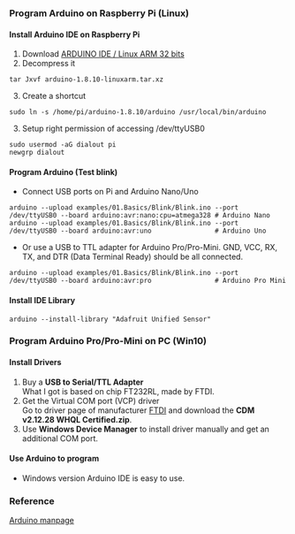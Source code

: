 ### Program Arduino on Raspberry Pi (Linux)
#### Install Arduino IDE on Raspberry Pi
1. Download [ARDUINO IDE / Linux ARM 32 bits](https://www.arduino.cc/en/Main/Software)
2. Decompress it
```shell
tar Jxvf arduino-1.8.10-linuxarm.tar.xz
```
3. Create a shortcut
```shell
sudo ln -s /home/pi/arduino-1.8.10/arduino /usr/local/bin/arduino
```
3. Setup right permission of accessing /dev/ttyUSB0
```shell 
sudo usermod -aG dialout pi 
newgrp dialout
```
#### Program Arduino (Test blink) 
* Connect USB ports on Pi and Arduino Nano/Uno
```shell
arduino --upload examples/01.Basics/Blink/Blink.ino --port /dev/ttyUSB0 --board arduino:avr:nano:cpu=atmega328 # Arduino Nano 
arduino --upload examples/01.Basics/Blink/Blink.ino --port /dev/ttyUSB0 --board arduino:avr:uno                # Arduino Uno
```
* Or use a USB to TTL adapter for Arduino Pro/Pro-Mini. GND, VCC, RX, TX, and DTR (Data Terminal Ready) should be all connected. 
```shell 
arduino --upload examples/01.Basics/Blink/Blink.ino --port /dev/ttyUSB0 --board arduino:avr:pro                # Arduino Pro Mini
``` 
#### Install IDE Library
```shell
arduino --install-library "Adafruit Unified Sensor"
```
### Program Arduino Pro/Pro-Mini on PC (Win10)
#### Install Drivers
1. Buy a <b>USB to Serial/TTL Adapter</b><br/>
What I got is based on chip FT232RL, made by FTDI.
2. Get the Virtual COM port (VCP) driver<br/>
Go to driver page of manufacturer [FTDI](https://www.ftdichip.com/Drivers/VCP.htm) and download the <b>CDM v2.12.28 WHQL Certified.zip</b>.
3. Use <b>Windows Device Manager</b> to install driver manually and get an additional COM port.
#### Use Arduino to program
* Windows version Arduino IDE is easy to use.
### Reference
[Arduino manpage](https://github.com/arduino/Arduino/blob/master/build/shared/manpage.adoc)
